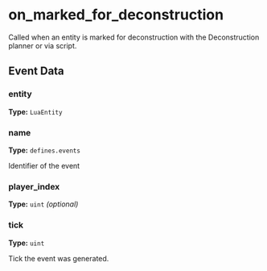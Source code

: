 # on_marked_for_deconstruction

Called when an entity is marked for deconstruction with the Deconstruction planner or via script.

## Event Data

### entity

**Type:** `LuaEntity`

### name

**Type:** `defines.events`

Identifier of the event

### player_index

**Type:** `uint` *(optional)*

### tick

**Type:** `uint`

Tick the event was generated.

